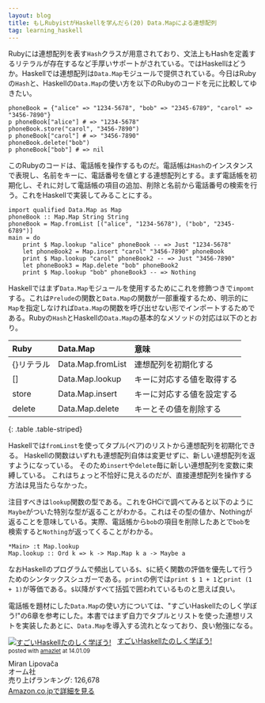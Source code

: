 ```yaml
---
layout: blog
title: もしRubyistがHaskellを学んだら(20) Data.Mapによる連想配列
tag: learning_haskell
---
```




Rubyには連想配列を表す`Hash`クラスが用意されており、文法上もHashを定義するリテラルが存在するなど手厚いサポートがされている。ではHaskellはどうか。Haskellでは連想配列は`Data.Map`モジュールで提供されている。今日はRubyの`Hash`と、Haskellの`Data.Map`の使い方を以下のRubyのコードを元に比較してゆきたい。

~~~~
phoneBook = {"alice" => "1234-5678", "bob" => "2345-6789", "carol" => "3456-7890"}
p phoneBook["alice"] # => "1234-5678"
phoneBook.store("carol", "3456-7890")
p phoneBook["carol"] # => "3456-7890"
phoneBook.delete("bob")
p phoneBook["bob"] # => nil
~~~~

このRubyのコードは、電話帳を操作するものだ。電話帳は`Hash`のインスタンスで表現し、名前をキーに、電話番号を値とする連想配列とする。まず電話帳を初期化し、それに対して電話帳の項目の追加、削除と名前から電話番号の検索を行う。これをHaskellで実装してみることにする。

~~~~
import qualified Data.Map as Map
phoneBook :: Map.Map String String
phoneBook = Map.fromList [("alice", "1234-5678"), ("bob", "2345-6789")]
main = do 
	print $ Map.lookup "alice" phoneBook -- => Just "1234-5678"
	let phoneBook2 = Map.insert "carol" "3456-7890" phoneBook 
	print $ Map.lookup "carol" phoneBook2 -- => Just "3456-7890"
	let phoneBook3 = Map.delete "bob" phoneBook2
	print $ Map.lookup "bob" phoneBook3 -- => Nothing
~~~~

Haskellではまず`Data.Map`モジュールを使用するためにこれを修飾つきで`impomt`する。これは`Prelude`の関数と`Data.Map`の関数が一部重複するため、明示的に`Map`を指定しなければ`Data.Map`の関数を呼び出せない形でインポートするためである。Rubyの`Hash`とHaskellの`Data.Map`の基本的なメソッドの対応は以下のとおり。

|Ruby|Data.Map|意味|
|:-|:-|:-|
|\{\}リテラル|Data.Map.fromList|連想配列を初期化する|
|[]|Data.Map.lookup|キーに対応する値を取得する|
|store|Data.Map.insert|キーに対応する値を設定する|
|delete|Data.Map.delete|キーとその値を削除する|
{: .table .table-striped}

Haskellでは`fromLinst`を使ってタプル(ペア)のリストから連想配列を初期化できる。
Haskellの関数はいずれも連想配列自体は変更せずに、新しい連想配列を返すようになっている。
そのため`insert`や`delete`毎に新しい連想配列を変数に束縛している。
これはちょっと不恰好に見えるのだが、直接連想配列を操作する方法は見当たらなかった。

注目すべきは`lookup`関数の型である。これをGHCiで調べてみると以下のように`Maybe`がついた特別な型が返ることがわかる。これはその型の値か、Nothingが返ることを意味している。実際、電話帳から`bob`の項目を削除したあとで`bob`を検索すると`Nothing`が返ってくることがわかる。

~~~~
*Main> :t Map.lookup
Map.lookup :: Ord k => k -> Map.Map k a -> Maybe a
~~~~

なおHaskellのプログラムで頻出している`$`、`$`に続く関数の評価を優先して行うためのシンタックスシュガーである。`print`の例では`print $ 1 + 1`と`print (1 + 1)`が等価である。`$`以降がすべて括弧で囲われているものと思えば良い。

電話帳を題材にした`Data.Map`の使い方については、"すごいHaskellたのしく学ぼう!"の6章を参考にした。本書ではまず自力でタプルとリストを使った連想リストを実装したあとに、`Data.Map`を導入する流れとなっており、良い勉強になる。

<div class="amazlet-box" style="margin-bottom:0px;"><div class="amazlet-image" style="float:left;margin:0px 12px 1px 0px;"><a href="http://www.amazon.co.jp/exec/obidos/ASIN/4274068854/xmisao-22/ref=nosim/" name="amazletlink" target="_blank"><img src="http://ecx.images-amazon.com/images/I/51P6NdS4IGL._SL160_.jpg" alt="すごいHaskellたのしく学ぼう!" style="border: none;" /></a></div><div class="amazlet-info" style="line-height:120%; margin-bottom: 10px"><div class="amazlet-name" style="margin-bottom:10px;line-height:120%"><a href="http://www.amazon.co.jp/exec/obidos/ASIN/4274068854/xmisao-22/ref=nosim/" name="amazletlink" target="_blank">すごいHaskellたのしく学ぼう!</a><div class="amazlet-powered-date" style="font-size:80%;margin-top:5px;line-height:120%">posted with <a href="http://www.amazlet.com/" title="amazlet" target="_blank">amazlet</a> at 14.01.09</div></div><div class="amazlet-detail">Miran Lipovača <br />オーム社 <br />売り上げランキング: 126,678<br /></div><div class="amazlet-sub-info" style="float: left;"><div class="amazlet-link" style="margin-top: 5px"><a href="http://www.amazon.co.jp/exec/obidos/ASIN/4274068854/xmisao-22/ref=nosim/" name="amazletlink" target="_blank">Amazon.co.jpで詳細を見る</a></div></div></div><div class="amazlet-footer" style="clear: left"></div></div>
